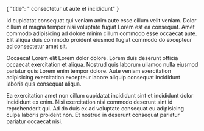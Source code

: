 {
  "title": " consectetur ut aute et incididunt"
}

Id cupidatat consequat qui veniam anim aute esse cillum velit veniam. Dolor cillum et magna tempor nisi voluptate fugiat Lorem est ea consequat. Amet commodo adipisicing ad dolore minim cillum commodo esse occaecat aute. Elit aliqua duis commodo proident eiusmod fugiat commodo do excepteur ad consectetur amet sit.

Occaecat Lorem elit Lorem dolor dolore. Lorem duis deserunt officia occaecat exercitation et aliqua. Nostrud quis laborum ullamco nulla eiusmod pariatur quis Lorem enim tempor dolore. Aute veniam exercitation adipisicing exercitation excepteur labore aliquip consequat incididunt laboris quis consequat aliqua.

Ea exercitation amet non cillum cupidatat incididunt sint et incididunt dolor incididunt ex enim. Nisi exercitation nisi commodo deserunt sint id reprehenderit qui. Ad do duis ex ad voluptate consequat eu adipisicing culpa laboris proident non. Et nostrud in deserunt consequat pariatur pariatur occaecat nisi.